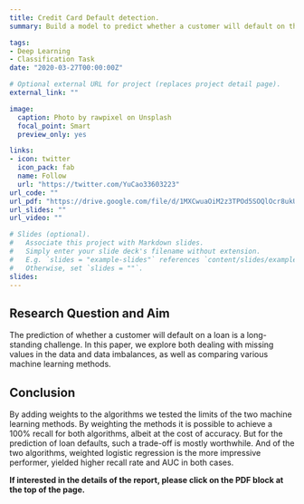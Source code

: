 ```yaml
---
title: Credit Card Default detection. 
summary: Build a model to predict whether a customer will default on their loan.

tags:
- Deep Learning
- Classification Task
date: "2020-03-27T00:00:00Z"

# Optional external URL for project (replaces project detail page).
external_link: ""

image:
  caption: Photo by rawpixel on Unsplash
  focal_point: Smart
  preview_only: yes

links:
- icon: twitter
  icon_pack: fab
  name: Follow
  url: "https://twitter.com/YuCao33603223"
url_code: ""
url_pdf: "https://drive.google.com/file/d/1MXCwuaOiM2z3TPOd5SOQlOcr8ukUshQi/view?usp=sharing"
url_slides: ""
url_video: ""

# Slides (optional).
#   Associate this project with Markdown slides.
#   Simply enter your slide deck's filename without extension.
#   E.g. `slides = "example-slides"` references `content/slides/example-slides.md`.
#   Otherwise, set `slides = ""`.
slides: 
---
```

## Research Question and Aim
The prediction of whether a customer will default on a loan is a long-standing challenge. In this paper, we explore both dealing with missing values in the data and data imbalances, as well as comparing various machine learning methods.

## Conclusion
By adding weights to the algorithms we tested the limits of the two machine learning methods. By weighting the methods it is possible to achieve a 100% recall for both algorithms, albeit at the cost of accuracy. But for the prediction of loan defaults, such a trade-off is mostly worthwhile. And of the two algorithms, weighted logistic regression is the more impressive performer, yielded higher recall rate and AUC in both cases.

**If interested in the details of the report, please click on the PDF block at the top of the page.**
